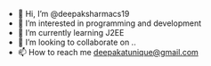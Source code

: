- 👋 Hi, I’m @deepaksharmacs19
- 👀 I’m interested in programming and development
- 🌱 I’m currently learning J2EE
- 💞️ I’m looking to collaborate on ..
- 📫 How to reach me deepakatunique@gmail.com

<!---
deepaksharmacs19/deepaksharmacs19 is a ✨ special ✨ repository because its `README.md` (this file) appears on your GitHub profile.
You can click the Preview link to take a look at your changes.
--->
